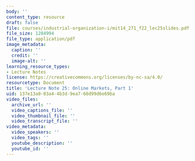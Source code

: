 ```yaml
---
body: ''
content_type: resource
draft: false
file: courses/industrial-organization-i/mit14_271_f22_lec25slides.pdf
file_size: 1284994
file_type: application/pdf
image_metadata:
  caption: ''
  credit: ''
  image-alt: ''
learning_resource_types:
- Lecture Notes
license: https://creativecommons.org/licenses/by-nc-sa/4.0/
resourcetype: Document
title: 'Lecture Note 25: Online Markets, Part 1'
uid: 137e13a0-03a4-4b3d-9ea7-68d99d6e69ba
video_files:
  archive_url: ''
  video_captions_file: ''
  video_thumbnail_file: ''
  video_transcript_file: ''
video_metadata:
  video_speakers: ''
  video_tags: ''
  youtube_description: ''
  youtube_id: ''
---
```

